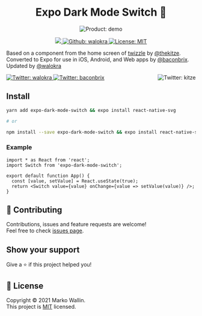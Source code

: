 <h1 align="center">Expo Dark Mode Switch 👋</h1>

<p align="center">
  <img align="center" alt="Product: demo" src="https://media.giphy.com/media/QZK2FgLG2odtMOSwkm/giphy.gif" />
</p>

<p align="center">
  <a aria-label="made with expo" href="https://github.com/expo" target="_blank">
    <img src="https://img.shields.io/badge/MADE%20WITH%20EXPO-000.svg?style=for-the-badge&logo=expo&labelColor=4630eb&logoWidth=20">
  </a>
  <a href="https://github.com/walokra" aria-label="Follow walokra on Github" target="_blank">
    <img alt="Github: walokra" src="https://img.shields.io/github/followers/walokra.svg?label=Follow&style=for-the-badge&logo=github&logoColor=FFFFFF&labelColor=24292e&logoWidth=20&color=lightgray" target="_blank" />
  </a>
  <a href="/LICENSE" target="_blank">
    <img alt="License: MIT" src="https://img.shields.io/badge/License-MIT-green.svg?style=for-the-badge" target="_blank" />
  </a>
</p>

Based on a component from the home screen of [twizzle](https://twizzle.app/) by [@thekitze](https://twitter.com/thekitze). Converted to Expo for use in iOS, Android, and Web apps by [@baconbrix](https://twitter.com/baconbrix). Updated by [@walokra](https://twitter.com/walokra)

<p>
  <a href="https://twitter.com/walokra" target="_blank">
    <img alt="Twitter: walokra" src="https://img.shields.io/twitter/follow/walokra.svg?style=for-the-badge&logo=TWITTER&logoColor=FFFFFF&labelColor=00aced&logoWidth=20&color=lightgray" target="_blank" />
  </a>
  <a href="https://twitter.com/baconbrix" target="_blank">
    <img alt="Twitter: baconbrix" src="https://img.shields.io/twitter/follow/baconbrix.svg?style=for-the-badge&logo=TWITTER&logoColor=FFFFFF&labelColor=00aced&logoWidth=20&color=lightgray" target="_blank" />
  </a>
  <a href="https://twitter.com/thekitze" target="_blank">
    <img align="right" alt="Twitter: kitze" src="https://img.shields.io/twitter/follow/thekitze.svg?style=for-the-badge&logo=TWITTER&logoColor=FFFFFF&labelColor=00aced&logoWidth=20&color=lightgray" target="_blank" />
  </a>  
</p>

## Install

```sh
yarn add expo-dark-mode-switch && expo install react-native-svg

# or

npm install --save expo-dark-mode-switch && expo install react-native-svg
```

### Example

```tsx
import * as React from 'react';
import Switch from 'expo-dark-mode-switch';

export default function App() {
  const [value, setValue] = React.useState(true);
  return <Switch value={value} onChange={value => setValue(value)} />;
}
```

## 🤝 Contributing

Contributions, issues and feature requests are welcome!<br />Feel free to check [issues page](https://github.com/walokra/expo-dark-mode-switch/issues).

## Show your support

Give a ⭐️ if this project helped you!

## 📝 License

Copyright © 2021 Marko Wallin.<br />
This project is [MIT](/LICENSE) licensed.

